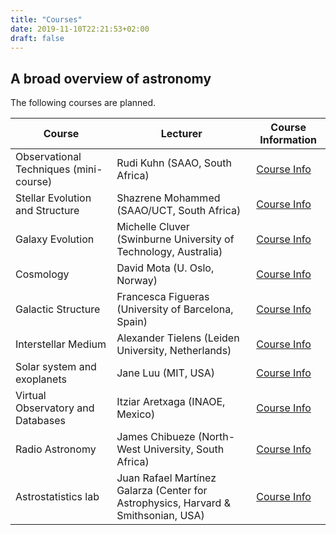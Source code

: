 ```yaml
---
title: "Courses"
date: 2019-11-10T22:21:53+02:00
draft: false
---
```


## A broad overview of astronomy

The following courses are planned.

Course | Lecturer | Course Information
--- | --- | ---
Observational Techniques (mini-course) | Rudi Kuhn (SAAO, South Africa) | [Course Info](/content/)
Stellar Evolution and Structure | Shazrene Mohammed (SAAO/UCT, South Africa) | [Course Info](/content/)
Galaxy Evolution | Michelle Cluver (Swinburne University of Technology, Australia) | [Course Info](/content/CourseInfo_Galaxy_Evolution_ISYA2020.pdf)
Cosmology | David Mota (U. Oslo, Norway) | [Course Info](/content/CourseInfo_Cosmology_ISYA2020.pdf)
Galactic Structure | Francesca Figueras (University of Barcelona, Spain) | [Course Info](/content/CourseInfo_Galactic_Structure_ISYA2020.pdf)
Interstellar Medium | Alexander Tielens (Leiden University, Netherlands) | [Course Info](/content/CourseInfo_ISM_ISYA2020.pdf)
Solar system and exoplanets | Jane Luu (MIT, USA) | [Course Info](/content/CourseInfo_SolarSystem_Exoplanets_ISYA2020.pdf)
Virtual Observatory and Databases | Itziar Aretxaga (INAOE, Mexico) | [Course Info](/content/)
Radio Astronomy | James Chibueze (North-West University, South Africa) | [Course Info](/content/CourseInfo_RadioAstro_ISYA2020.pdf)
Astrostatistics lab | Juan Rafael Martínez Galarza (Center for Astrophysics, Harvard & Smithsonian, USA) | [Course Info](/content/CourseInfo_Astrostatistics_ISYA2020.pdf)

